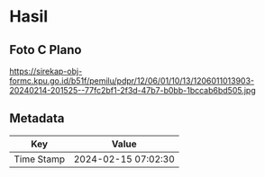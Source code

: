 # Hasil

## Foto C Plano

https://sirekap-obj-formc.kpu.go.id/b51f/pemilu/pdpr/12/06/01/10/13/1206011013903-20240214-201525--77fc2bf1-2f3d-47b7-b0bb-1bccab6bd505.jpg


## Metadata

| Key        | Value               |
| ---------- | ------------------- |
| Time Stamp | 2024-02-15 07:02:30 |




